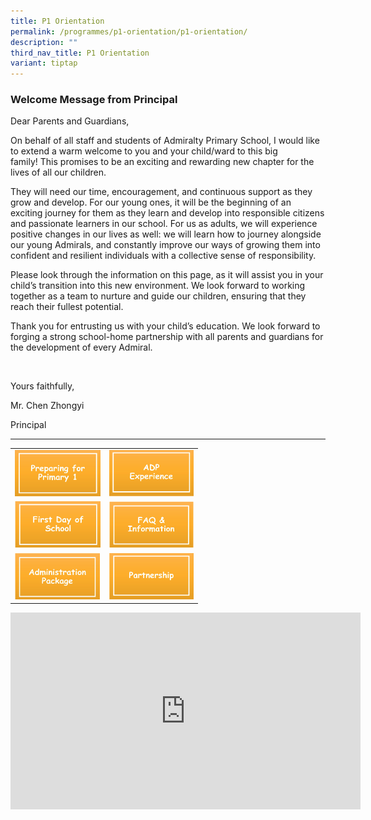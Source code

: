 ```yaml
---
title: P1 Orientation
permalink: /programmes/p1-orientation/p1-orientation/
description: ""
third_nav_title: P1 Orientation
variant: tiptap
---
```

<h3>Welcome Message from Principal</h3>
<p>Dear Parents and Guardians,</p>
<p>On behalf of all staff and students of Admiralty Primary School, I would
like to extend a warm welcome to you and your child/ward to this big family!&nbsp;This
promises to be an exciting and rewarding new chapter for the lives of all
our children.</p>
<p>They will need our time, encouragement, and continuous support as they
grow and develop. For our young ones, it will be the beginning of an exciting
journey for them as they learn and develop into responsible citizens and
passionate learners in our school. For us as adults, we will experience
positive changes in our lives as well: we will learn how to journey alongside
our young Admirals, and constantly improve our ways of growing them into
confident and resilient individuals with a collective sense of responsibility.</p>
<p>Please look through the information on this page, as it will assist you
in your child’s transition into this new environment. We look forward to
working together as a team to nurture and guide our children, ensuring
that they reach their fullest potential.</p>
<p>Thank you for entrusting us with your child’s education. We look forward
to forging a strong school-home partnership with all parents and guardians
for the development of every Admiral.</p>
<p>&nbsp;</p>
<p>Yours faithfully,</p>
<p>Mr. Chen Zhongyi</p>
<p>Principal</p>
<p></p>
<hr>
<table style="minWidth: 50px">
<colgroup>
<col>
<col>
</colgroup>
<tbody>
<tr>
<td rowspan="1" colspan="1">
<div class="isomer-image-wrapper">
<img style="width: 100%" height="74" width="132" alt="" src="/images/preparing%20for%20primary%201.png">
</div>
</td>
<td rowspan="1" colspan="1">
<div class="isomer-image-wrapper">
<img style="width: 100%" height="74" width="132" alt="" src="/images/ADP.png">
</div>
</td>
</tr>
<tr>
<td rowspan="1" colspan="1">
<div class="isomer-image-wrapper">
<img style="width: 100%" height="74" width="132" alt="" src="/images/first day of school.png">
</div>
</td>
<td rowspan="1" colspan="1">
<div class="isomer-image-wrapper">
<img style="width: 100%" height="74" width="132" alt="" src="/images/FAQ.png">
</div>
</td>
</tr>
<tr>
<td rowspan="1" colspan="1">
<div class="isomer-image-wrapper">
<img style="width: 100%" height="74" width="134" alt="" src="/images/administration package.png">
</div>
</td>
<td rowspan="1" colspan="1">
<div class="isomer-image-wrapper">
<img style="width: 100%" height="74" width="132" alt="" src="/images/partnership.png">
</div>
</td>
</tr>
</tbody>
</table>
<div class="iframe-wrapper">
<iframe height="315" width="560" allowfullscreen="true" frameborder="0" src="https://www.youtube.com/embed/2x0qTnb_WzQ"></iframe>
</div>
<p></p>
